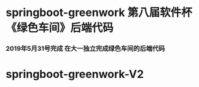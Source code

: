 # springboot-greenwork 第八届软件杯《绿色车间》后端代码
### 2019年5月31号完成 在大一独立完成绿色车间的后端代码

# springboot-greenwork-V2
